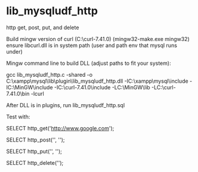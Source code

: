 # lib_mysqludf_http
http get, post, put, and delete

Build mingw version of curl (C:\curl-7.41.0\) (mingw32-make.exe mingw32) ensure libcurl.dll is in system path (user and path env that mysql runs under)

Mingw command line to build DLL (adjust paths to fit your system):

gcc lib_mysqludf_http.c -shared -o C:\xampp\mysql\lib\plugin\lib_mysqludf_http.dll -IC:\xampp\mysql\include -IC:\MinGW\include -IC:\curl-7.41.0\include -LC:\MinGW\lib -LC:\curl-7.41.0\bin -lcurl

After DLL is in plugins, run lib_mysqludf_http.sql

Test with:

SELECT http_get('http://www.google.com');

SELECT http_post('<url>', '<data>');

SELECT http_put('<url>', '<data>');

SELECT http_delete('<url>');

